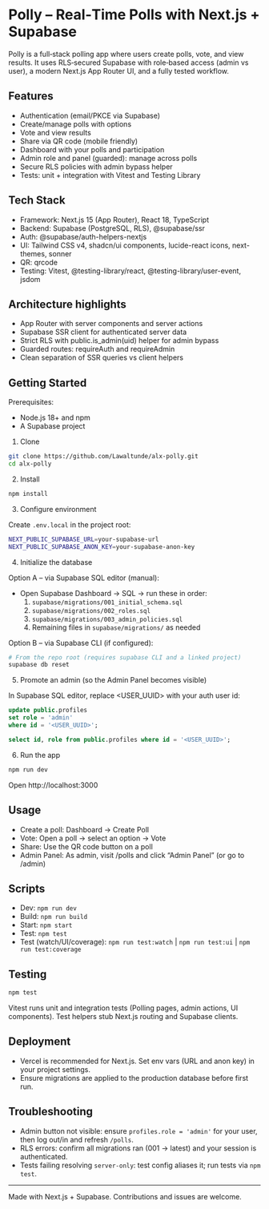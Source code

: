 # Polly – Real‑Time Polls with Next.js + Supabase

Polly is a full‑stack polling app where users create polls, vote, and view results. It uses RLS‑secured Supabase with role‑based access (admin vs user), a modern Next.js App Router UI, and a fully tested workflow.

## Features

- Authentication (email/PKCE via Supabase)
- Create/manage polls with options
- Vote and view results
- Share via QR code (mobile friendly)
- Dashboard with your polls and participation
- Admin role and panel (guarded): manage across polls
- Secure RLS policies with admin bypass helper
- Tests: unit + integration with Vitest and Testing Library

## Tech Stack

- Framework: Next.js 15 (App Router), React 18, TypeScript
- Backend: Supabase (PostgreSQL, RLS), @supabase/ssr
- Auth: @supabase/auth-helpers-nextjs
- UI: Tailwind CSS v4, shadcn/ui components, lucide-react icons, next-themes, sonner
- QR: qrcode
- Testing: Vitest, @testing-library/react, @testing-library/user-event, jsdom

## Architecture highlights

- App Router with server components and server actions
- Supabase SSR client for authenticated server data
- Strict RLS with public.is_admin(uid) helper for admin bypass
- Guarded routes: requireAuth and requireAdmin
- Clean separation of SSR queries vs client helpers

## Getting Started

Prerequisites:
- Node.js 18+ and npm
- A Supabase project

1) Clone

```bash
git clone https://github.com/Lawaltunde/alx-polly.git
cd alx-polly
```

2) Install

```bash
npm install
```

3) Configure environment

Create `.env.local` in the project root:

```bash
NEXT_PUBLIC_SUPABASE_URL=your-supabase-url
NEXT_PUBLIC_SUPABASE_ANON_KEY=your-supabase-anon-key
```

4) Initialize the database

Option A – via Supabase SQL editor (manual):
- Open Supabase Dashboard → SQL → run these in order:
    1. `supabase/migrations/001_initial_schema.sql`
    2. `supabase/migrations/002_roles.sql`
    3. `supabase/migrations/003_admin_policies.sql`
    4. Remaining files in `supabase/migrations/` as needed

Option B – via Supabase CLI (if configured):

```bash
# From the repo root (requires supabase CLI and a linked project)
supabase db reset
```

5) Promote an admin (so the Admin Panel becomes visible)

In Supabase SQL editor, replace <USER_UUID> with your auth user id:

```sql
update public.profiles
set role = 'admin'
where id = '<USER_UUID>';

select id, role from public.profiles where id = '<USER_UUID>';
```

6) Run the app

```bash
npm run dev
```

Open http://localhost:3000

## Usage

- Create a poll: Dashboard → Create Poll
- Vote: Open a poll → select an option → Vote
- Share: Use the QR code button on a poll
- Admin Panel: As admin, visit /polls and click “Admin Panel” (or go to /admin)

## Scripts

- Dev: `npm run dev`
- Build: `npm run build`
- Start: `npm start`
- Test: `npm test`
- Test (watch/UI/coverage): `npm run test:watch` | `npm run test:ui` | `npm run test:coverage`

## Testing

```bash
npm test
```

Vitest runs unit and integration tests (Polling pages, admin actions, UI components). Test helpers stub Next.js routing and Supabase clients.

## Deployment

- Vercel is recommended for Next.js. Set env vars (URL and anon key) in your project settings.
- Ensure migrations are applied to the production database before first run.

## Troubleshooting

- Admin button not visible: ensure `profiles.role = 'admin'` for your user, then log out/in and refresh `/polls`.
- RLS errors: confirm all migrations ran (001 → latest) and your session is authenticated.
- Tests failing resolving `server-only`: test config aliases it; run tests via `npm test`.

---

Made with Next.js + Supabase. Contributions and issues are welcome.